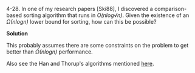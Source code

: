 4-28. In one of my research papers [Ski88], I discovered a comparison-based sorting algorithm that runs in
*O(nlog√n)*. Given the existence of an *Ω(nlogn)* lower bound for sorting, how can this be possible?

**Solution**

 This probably assumes there are some constraints on the problem to get better than *Ω(nlogn)* performance.
 
 Also see the Han and Thorup's algorithms mentioned [here](https://en.wikipedia.org/wiki/Sorting_algorithm).